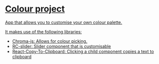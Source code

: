 <h1><u>Colour project<u></h1>
  
  <p> App that allows you to customise your own colour palette.</p>
 
  <p>It makes use of the following libraries: </p>
  <ul>
  <li>Chroma-js: Allows for colour picking.</li>
  <li>RC-slider: Slider component that is customisable </li>
  <li>React-Copy-To-Clipboard: Clicking a child component copies a text to clipboard</li>
  </ul>
